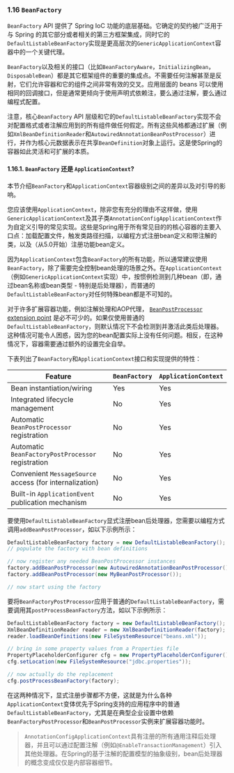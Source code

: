 ### 1.16 `BeanFactory`

`BeanFactory` API 提供了 Spring IoC 功能的底层基础。它确定的契约被广泛用于与 Spring 的其它部分或者相关的第三方框架集成，同时它的`DefaultListableBeanFactory`实现是更高层次的`GenericApplicationContext`容器中的一个关键代理。

`BeanFactory`以及相关的接口（比如`BeanFactoryAware`，`InitializingBean`，`DisposableBean`）都是其它框架组件的重要的集成点。不需要任何注解甚至是反射，它们允许容器和它的组件之间非常有效的交叉。应用层面的 beans 可以使用相同的回调接口，但是通常更倾向于使用声明式依赖注，要么通过注解，要么通过编程式配置。

注意，核心`BeanFactory` API 层级和它的`DefaultListableBeanFactory`实现不会对配置格式或者注解应用到的所有组件做任何假定。所有这些风格都通过扩展（例如`XmlBeanDefinitionReader`和`AutowiredAnnotationBeanPostProcessor`）进行，并作为核心元数据表示在共享`BeanDefinition`对象上运行。这是使Spring的容器如此灵活和可扩展的本质。

#### 1.16.1. `BeanFactory` 还是 `ApplicationContext`?

本节介绍`BeanFactory`和`ApplicationContext`容器级别之间的差异以及对引导的影响。

您应该使用`ApplicationContext`，除非您有充分的理由不这样做，使用`GenericApplicationContext`及其子类`AnnotationConfigApplicationContext`作为自定义引导的常见实现。这些是Spring用于所有常见目的的核心容器的主要入口点：加载配置文件，触发类路径扫描，以编程方式注册bean定义和带注解的类，以及（从5.0开始）注册功能bean定义。

因为`ApplicationContext`包含`BeanFactory`的所有功能，所以通常建议使用`BeanFactory`，除了需要完全控制bean处理的场景之外。在`ApplicationContext`（例如`GenericApplicationContext`实现）中，按惯例检测到几种bean（即，通过bean名称或bean类型 - 特别是后处理器），而普通的`DefaultListableBeanFactory`对任何特殊bean都是不可知的。

对于许多扩展容器功能，例如注解处理和AOP代理， [`BeanPostProcessor` extension point](https://docs.spring.io/spring/docs/5.1.8.RELEASE/spring-framework-reference/core.html#beans-factory-extension-bpp) 是必不可少的。如果仅使用普通的`DefaultListableBeanFactory`，则默认情况下不会检测到并激活此类后处理器。这种情况可能令人困惑，因为您的bean配置实际上没有任何问题。相反，在这种情况下，容器需要通过额外的设置完全自举。

下表列出了`BeanFactory`和`ApplicationContext`接口和实现提供的特性：

| Feature                                  | `BeanFactory` | `ApplicationContext` |
| ---------------------------------------- | ------------- | -------------------- |
| Bean instantiation/wiring                | Yes           | Yes                  |
| Integrated lifecycle management          | No            | Yes                  |
| Automatic `BeanPostProcessor` registration | No            | Yes                  |
| Automatic `BeanFactoryPostProcessor` registration | No            | Yes                  |
| Convenient `MessageSource` access (for internalization) | No            | Yes                  |
| Built-in `ApplicationEvent` publication mechanism | No            | Yes                  |

要使用`DefaultListableBeanFactory`显式注册bean后处理器，您需要以编程方式调用`addBeanPostProcessor`，如以下示例所示：

```java
DefaultListableBeanFactory factory = new DefaultListableBeanFactory();
// populate the factory with bean definitions

// now register any needed BeanPostProcessor instances
factory.addBeanPostProcessor(new AutowiredAnnotationBeanPostProcessor());
factory.addBeanPostProcessor(new MyBeanPostProcessor());

// now start using the factory
```

要将`BeanFactoryPostProcessor`应用于普通的`DefaultListableBeanFactory`，需要调用其`postProcessBeanFactory`方法，如以下示例所示：

```java
DefaultListableBeanFactory factory = new DefaultListableBeanFactory();
XmlBeanDefinitionReader reader = new XmlBeanDefinitionReader(factory);
reader.loadBeanDefinitions(new FileSystemResource("beans.xml"));

// bring in some property values from a Properties file
PropertyPlaceholderConfigurer cfg = new PropertyPlaceholderConfigurer();
cfg.setLocation(new FileSystemResource("jdbc.properties"));

// now actually do the replacement
cfg.postProcessBeanFactory(factory);
```

在这两种情况下，显式注册步骤都不方便，这就是为什么各种`ApplicationContext`变体优先于Spring支持的应用程序中的普通`DefaultListableBeanFactory`，尤其是在典型企业设置中依赖`BeanFactoryPostProcessor`和`BeanPostProcessor`实例来扩展容器功能时。

> `AnnotationConfigApplicationContext`具有注册的所有通用注释后处理器，并且可以通过配置注解（例如`@EnableTransactionManagement`）引入其他处理器。在Spring的基于注解的配置模型的抽象级别，bean后处理器的概念变成仅仅是内部容器细节。

